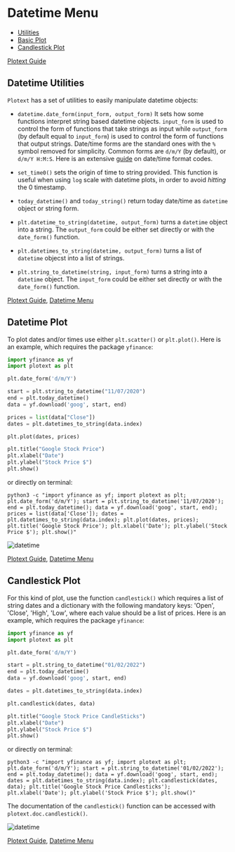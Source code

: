 # Datetime Menu

- [Utilities](https://github.com/piccolomo/plotext/blob/master/readme/datetime.md#datetime-utilities)
- [Basic Plot](https://github.com/piccolomo/plotext/blob/master/readme/datetime.md#basic-plot)
- [Candlestick Plot](https://github.com/piccolomo/plotext/blob/master/readme/datetime.md#candlestick-plot)

[Plotext Guide](https://github.com/piccolomo/plotext#guide)


## Datetime Utilities

`Plotext` has a set of utilities to easily manipulate datetime objects:

- `datetime.date_form(input_form, output_form)` It sets how some functions interpret string based datetime objects. `input_form` is used to control the form of functions that take strings as input while `output_form` (by default equal to `input_form`) is used to control the form of functions that output strings. Date/time forms are the standard ones with the `%` symbol removed for simplicity. Common forms are `d/m/Y` (by default), or `d/m/Y H:M:S`. Here is an extensive [guide](https://docs.python.org/3/library/datetime.html#strftime-and-strptime-format-codes) on date/time format codes.

- `set_time0()` sets the origin of time to string provided. This function is useful when using `log` scale with datetime plots, in order to avoid *hitting* the 0 timestamp. 

- `today_datetime()` and `today_string()` return today date/time as `datetime` object or string form.

- `plt.datetime_to_string(datetime, output_form)` turns a `datetime` object into a string. The `output_form` could be either set directly or with the `date_form()` function.  

- `plt.datetimes_to_string(datetime, output_form)` turns a list of `datetime` objecst into a list of strings. 

- `plt.string_to_datetime(string, input_form)` turns a string into a `datetime` object. The `input_form` could be either set directly or with the `date_form()` function.

[Plotext Guide](https://github.com/piccolomo/plotext#guide), [Datetime Menu](https://github.com/piccolomo/plotext/blob/master/readme/datetime.md#datetime-menu)



## Datetime Plot

To plot dates and/or times use either `plt.scatter()` or `plt.plot()`. Here is an example, which requires the package `yfinance`:

```python
import yfinance as yf
import plotext as plt

plt.date_form('d/m/Y')

start = plt.string_to_datetime("11/07/2020")
end = plt.today_datetime()
data = yf.download('goog', start, end)

prices = list(data["Close"])
dates = plt.datetimes_to_string(data.index)

plt.plot(dates, prices)

plt.title("Google Stock Price")
plt.xlabel("Date")
plt.ylabel("Stock Price $")
plt.show()
```
or directly on terminal:
```console
python3 -c "import yfinance as yf; import plotext as plt; plt.date_form('d/m/Y'); start = plt.string_to_datetime('11/07/2020'); end = plt.today_datetime(); data = yf.download('goog', start, end); prices = list(data['Close']); dates = plt.datetimes_to_string(data.index); plt.plot(dates, prices); plt.title('Google Stock Price'); plt.xlabel('Date'); plt.ylabel('Stock Price $'); plt.show()"
```

![datetime](https://raw.githubusercontent.com/piccolomo/plotext/master/images/datetime.png)

[Plotext Guide](https://github.com/piccolomo/plotext#guide), [Datetime Menu](https://github.com/piccolomo/plotext/blob/master/readme/datetime.md#datetime-menu)


## Candlestick Plot

For this kind of plot, use the function `candlestick()` which requires a list of string dates and a dictionary with the following mandatory keys: 'Open', 'Close', 'High', 'Low', where each value should be a list of prices. Here is an example, which requires the package `yfinance`:

```python
import yfinance as yf
import plotext as plt

plt.date_form('d/m/Y')

start = plt.string_to_datetime("01/02/2022")
end = plt.today_datetime()
data = yf.download('goog', start, end)

dates = plt.datetimes_to_string(data.index)

plt.candlestick(dates, data)

plt.title("Google Stock Price CandleSticks")
plt.xlabel("Date")
plt.ylabel("Stock Price $")
plt.show()
```
or directly on terminal:
```console
python3 -c "import yfinance as yf; import plotext as plt; plt.date_form('d/m/Y'); start = plt.string_to_datetime('01/02/2022'); end = plt.today_datetime(); data = yf.download('goog', start, end); dates = plt.datetimes_to_string(data.index); plt.candlestick(dates, data); plt.title('Google Stock Price Candlesticks'); plt.xlabel('Date'); plt.ylabel('Stock Price $'); plt.show()"
```

The documentation of the `candlestick()` function can be accessed with `plotext.doc.candlestick()`.


![datetime](https://raw.githubusercontent.com/piccolomo/plotext/master/images/candlestick.png)

[Plotext Guide](https://github.com/piccolomo/plotext#guide), [Datetime Menu](https://github.com/piccolomo/plotext/blob/master/readme/datetime.md#datetime-menu)
